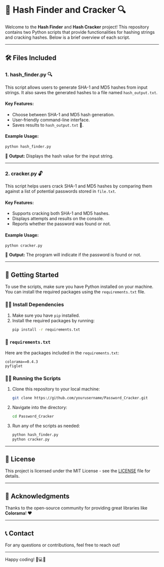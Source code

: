# 🐍 Hash Finder and Cracker 🔍

Welcome to the **Hash Finder** and **Hash Cracker** project! This repository contains two Python scripts that provide functionalities for hashing strings and cracking hashes. Below is a brief overview of each script.

---

## 🛠️ Files Included

### 1. **hash_finder.py** 🔍
This script allows users to generate SHA-1 and MD5 hashes from input strings. It also saves the generated hashes to a file named `hash_output.txt`.

#### Key Features:
- Choose between SHA-1 and MD5 hash generation.
- User-friendly command-line interface.
- Saves results to `hash_output.txt` 📁.

#### Example Usage:
```bash
python hash_finder.py
```
🌟 **Output:** Displays the hash value for the input string.

---

### 2. **cracker.py** 🔓
This script helps users crack SHA-1 and MD5 hashes by comparing them against a list of potential passwords stored in `file.txt`.

#### Key Features:
- Supports cracking both SHA-1 and MD5 hashes.
- Displays attempts and results on the console.
- Reports whether the password was found or not.

#### Example Usage:
```bash
python cracker.py
```
🔑 **Output:** The program will indicate if the password is found or not.

---

## 🚀 Getting Started

To use the scripts, make sure you have Python installed on your machine. You can install the required packages using the `requirements.txt` file. 

### 🧑‍💻 Install Dependencies
1. Make sure you have `pip` installed.
2. Install the required packages by running:
   ```bash
   pip install -r requirements.txt
   ```

### 📝 `requirements.txt`
Here are the packages included in the `requirements.txt`:
```
colorama==0.4.3
pyfiglet
```

### 🧑‍💻 Running the Scripts
1. Clone this repository to your local machine:
   ```bash
   git clone https://github.com/yourusername/Password_Cracker.git
   ```
2. Navigate into the directory:
   ```bash
   cd Password_Cracker
   ```
3. Run any of the scripts as needed:
   ```bash
   python hash_finder.py
   python cracker.py
   ```

---

## 📄 License
This project is licensed under the MIT License - see the [LICENSE](LICENSE) file for details.

---

## 🎉 Acknowledgments
Thanks to the open-source community for providing great libraries like **Colorama**! ❤️

---

## 📞 Contact
For any questions or contributions, feel free to reach out!

---

Happy coding! 🐍💻✨